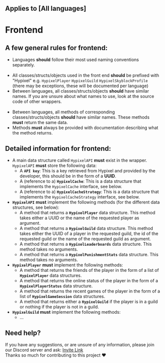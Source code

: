## Applies to [All languages]

# Frontend
A few general rules for frontend:
--

 - Languages **should** follow their most used naming conventions separately.</br></br>
 - All classes/structs/objects used in the front end **should** be prefixed with "Hypixel" e.g. `HypixelPlayer` `HypixelGuild` `HypixelSkyblockProfile` (there may be exceptions, these will be documented per language)
 - Between languages, all classes/structs/objects **should** have similar names. If you are unsure about what names to use, look at the source code of other wrappers.</br></br>
 - Between languages, all methods of corresponding classes/structs/objects **should** have similar names. These methods **must** return the same data.
 - Methods **must** always be provided with documentation describing what the method returns.

Detailed information for frontend:
--
 - A main data structure called `HypixelAPI` **must** exist in the wrapper. `HypixelAPI` **must** store the following data:
    - A **`API key`**: This is a key retrieved from Hypixel and provided by the developer, this should be in the form of a **UUID**.
    - A (reference to a) **`HypixelCache`**: This is a data structure that implements the `HypixelCache` interface, see below.
    - A (reference to a) **`HypixelCacheStrategy`**: This is a data structure that implements the `HypixelCacheStrategy` interface, see below.</br>
 - **`HypixelAPI`** **must** implement the following methods (for the different data structures, see below):
    - A method that returns a **`HypixelPlayer`** data structure. This method takes either a UUID or the name of the requested player as argument.
    - A method that returns a **`HypixelGuild`** data structure. This method takes either the UUID of a player in the requested guild, the id of the requested guild or the name of the requested guild as argument.
    - A method that returns a **`HypixelLeaderboards`** data structure. This method takes no arguments.
    - A method that returns a **`HypixelPunishmentStats`** data structure. This method takes no arguments.</br>
 - **`HypixelPlayer`** **must** implement the following methods:
    - A method that returns the friends of the player in the form of a list of **`HypixelPlayer`** data structures.
    - A method that returns the online status of the player in the form of a **`HypixelPlayerStatus`** data structure.
    - A method that returns the recent games of the player in the form of a list of **`HypixelGameSession`** data structures.
    - A method that returns either a **`HypixelGuild`** if the player is in a guild or nothing if the player is not in a guild.</br>
 - **`HypixelGuild` must** implement the following methods:
    - ...

Need help?
--
If you have any suggestions, or are unsure of any information, please join our Discord server and ask: [Invite Link](https://discord.com/invite/NkRQHemWtJ)<br>
Thanks so much for contributing to this project ❤️
